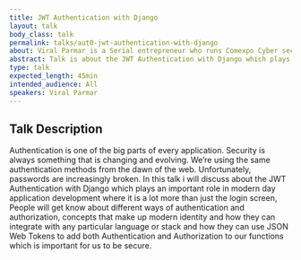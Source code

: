 ```yaml
---
title: JWT Authentication with Django
layout: talk
body_class: talk
permalink: talks/aut0-jwt-authentication-with-django
about: Viral Parmar is a Serial entrepreneur who runs Comexpo Cyber security company as well as Infinite Defense Foundation a non-profit organization in India. He is a Developer Advocate, Productivity Hacker, Open Source Strategist, Technical Evangelist, Community Liaison, International TechSpeaker, he is a Cyber Security researcher by profession and open source enthusiast working in a field of information security from last three years with the expertise in Cyber Crime Investigation, Public Key Infrastructure, Social Engineering, Web App Penetration Testing, Digital Forensics and Mobile Security. He found sever vulnerability in 150+ well known websites like Intel, your story and solved more than 100 cases of cyber-crime & online frauds. He is famous for his research Cyber Disorder and Who is spying on you. Trained 150,000+ people till now and aware them about privacy and security. Given Seminars and workshops in 150+ Organizations. He is Working with Mozilla foundation from last 2 years as Reps, Mentor in Mozilla Open Leadership Project, Coach(Privacy and Security) in MozSprint 2018, also working with L10N project on Pontoon, Rust and  WebVR projects. 
abstract: Talk is about the JWT Authentication with Django which plays an important role in modern day application development where it is a lot more than just the login screen, People will get know about different ways of authentication and authorization, concepts that make up modern identity.
type: talk
expected_length: 45min
intended_audience: All
speakers: Viral Parmar
---
```


## Talk Description

Authentication is one of the big parts of every application. Security is always something that is changing and evolving. We’re using the same authentication methods from the dawn of the web. Unfortunately, passwords are increasingly broken. In this talk i will discuss about the JWT Authentication with Django which plays an important role in modern day application development where it is a lot more than just the login screen, People will get know about different ways of authentication and authorization, concepts that make up modern identity and how they can integrate with any particular language or stack and how they can use JSON Web Tokens to add both Authentication and Authorization to our functions which is  important for us to be secure.
